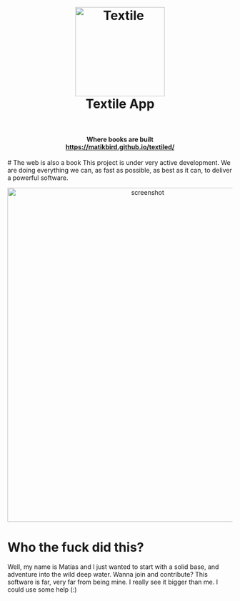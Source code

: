<h1 align="center">
  <br>
  <a href="https://matikbird.github.io/textiled/"><img src="https://matikbird.github.io/textiled/textile_logo_app.png" alt="Textile" width="200"></a>
  <br>
  Textile App
  <br>
  <br>
</h1>
<h4 align="center">Where books are built <br><a href="https://matikbird.github.io/textiled/">https://matikbird.github.io/textiled/</a></h4>
# The web is also a book
This project is under very active development. We are doing everything we can, as fast as possible, as best as it can, to deliver a powerful software.
<p align="center">
  <img src="http://i.imgur.com/q7mnZw4.jpg" width="612" height="749" alt="screenshot" align="center">
</p>

# Who the fuck did this?
Well, my name is Matías and I just wanted to start with a solid base, and adventure into the wild deep water.
Wanna join and contribute? This software is far, very far from being mine. I really see it bigger than me.
I could use some help (:)
